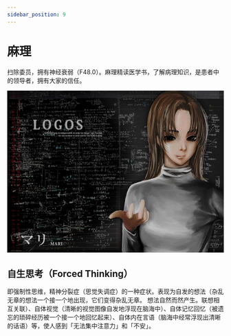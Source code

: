 ```yaml
---
sidebar_position: 9
---
```


# 麻理

扫除委员，拥有神经衰弱（F48.0）。麻理精读医学书，了解病理知识，是患者中的领导者，拥有大家的信任。

![mari](../images/thumb_mari.jpg)

## 自生思考（Forced Thinking）

即强制性思维，精神分裂症（思觉失调症）的一种症状。表现为自发的想法（杂乱无章的想法一个接一个地出现，它们变得杂乱无章。 想法自然而然产生。联想相互关联）、自体视觉（清晰的视觉图像自发地浮现在脑海中）、自体记忆回忆（被遗忘的琐碎经历被一个接一个地回忆起来）、自体内在言语（脑海中经常浮现出清晰的话语）等，使人感到「无法集中注意力」和「不安」。
